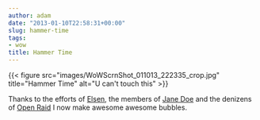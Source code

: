 ```yaml
---
author: adam
date: "2013-01-10T22:58:31+00:00"
slug: hammer-time
tags:
- wow
title: Hammer Time
---
```


{{< figure src="images/WoWScrnShot_011013_222335_crop.jpg" title="Hammer Time" alt="U can't touch this" >}}

Thanks to the efforts of [Elsen](http://view-through-branches.com/), the members of [Jane Doe](http://janedoe.eu) and the denizens of [Open Raid](http://openraid.eu) I now make awesome awesome bubbles.

<!--more-->